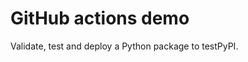 <!-- SPDX-FileCopyrightText: Copyright © Idiap Research Institute <contact@idiap.ch>

SPDX-FileContributor: Yannick Dayer <yannick.dayer@idiap.ch>

SPDX-License-Identifier: MIT -->

# GitHub actions demo

Validate, test and deploy a Python package to testPyPI.
